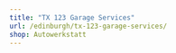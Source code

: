 ```yaml
---
title: "TX 123 Garage Services"
url: /edinburgh/tx-123-garage-services/
shop: Autowerkstatt
---
```

